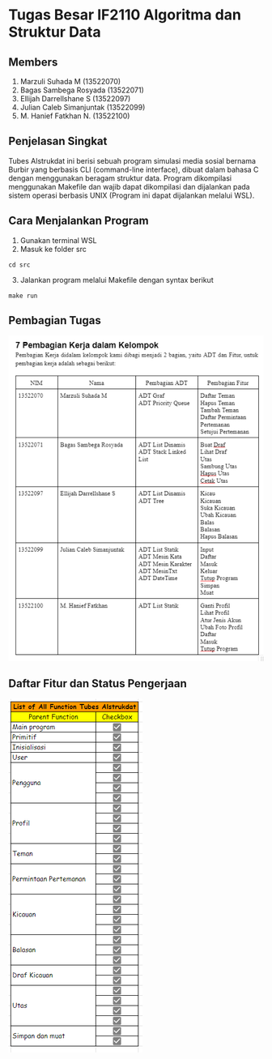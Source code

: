 # Tugas Besar IF2110 Algoritma dan Struktur Data

## Members
1. Marzuli Suhada M (13522070)
2. Bagas Sambega Rosyada (13522071)
3. Ellijah Darrellshane S (13522097)
4. Julian Caleb Simanjuntak (13522099)
5. M. Hanief Fatkhan N. (13522100)

## Penjelasan Singkat
Tubes Alstrukdat ini berisi sebuah program simulasi media sosial bernama Burbir yang berbasis CLI (command-line interface), dibuat dalam bahasa C dengan menggunakan beragam struktur data. Program dikompilasi menggunakan Makefile dan wajib dapat dikompilasi dan dijalankan pada sistem operasi berbasis UNIX (Program ini dapat dijalankan melalui WSL).

## Cara Menjalankan Program
1. Gunakan terminal WSL
2. Masuk ke folder src
```
cd src
```
3. Jalankan program melalui Makefile dengan syntax berikut
```
make run
```

## Pembagian Tugas
![Alt text](image.png)

## Daftar Fitur dan Status Pengerjaan
![Alt text](image-1.png)


